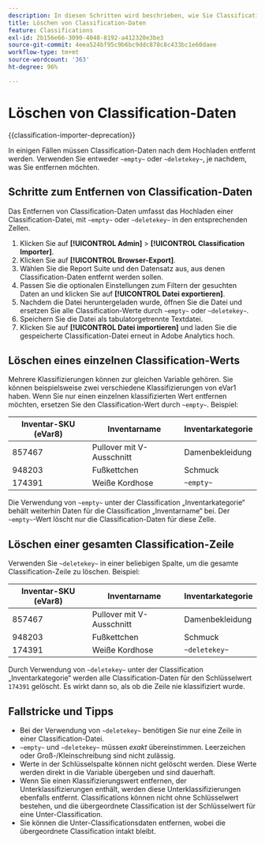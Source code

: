 ```yaml
---
description: In diesen Schritten wird beschrieben, wie Sie Classification-Daten löschen oder entfernen.
title: Löschen von Classification-Daten
feature: Classifications
exl-id: 2b156e66-3090-4048-8192-a412320e3be3
source-git-commit: 4eea524bf95c9b6bc9ddc878c8c433bc1e60daee
workflow-type: tm+mt
source-wordcount: '363'
ht-degree: 96%

---
```


# Löschen von Classification-Daten

{{classification-importer-deprecation}}

In einigen Fällen müssen Classification-Daten nach dem Hochladen entfernt werden. Verwenden Sie entweder `~empty~` oder `~deletekey~`, je nachdem, was Sie entfernen möchten.

## Schritte zum Entfernen von Classification-Daten

Das Entfernen von Classification-Daten umfasst das Hochladen einer Classification-Datei, mit `~empty~` oder `~deletekey~` in den entsprechenden Zellen.

1. Klicken Sie auf **[!UICONTROL Admin]** > **[!UICONTROL Classification Importer]**.
1. Klicken Sie auf **[!UICONTROL Browser-Export]**.
1. Wählen Sie die Report Suite und den Datensatz aus, aus denen Classification-Daten entfernt werden sollen.
1. Passen Sie die optionalen Einstellungen zum Filtern der gesuchten Daten an und klicken Sie auf **[!UICONTROL Datei exportieren]**.
1. Nachdem die Datei heruntergeladen wurde, öffnen Sie die Datei und ersetzen Sie alle Classification-Werte durch `~empty~` oder `~deletekey~`.
1. Speichern Sie die Datei als tabulatorgetrennte Textdatei.
1. Klicken Sie auf **[!UICONTROL Datei importieren]** und laden Sie die gespeicherte Classification-Datei erneut in Adobe Analytics hoch.

## Löschen eines einzelnen Classification-Werts

Mehrere Klassifizierungen können zur gleichen Variable gehören. Sie können beispielsweise zwei verschiedene Klassifizierungen von eVar1 haben. Wenn Sie nur einen einzelnen klassifizierten Wert entfernen möchten, ersetzen Sie den Classification-Wert durch `~empty~`. Beispiel:

| Inventar-SKU (eVar8) | Inventarname | Inventarkategorie |
| --- | --- | --- |
| 857467 | Pullover mit V-Ausschnitt | Damenbekleidung |
| 948203 | Fußkettchen | Schmuck |
| 174391 | Weiße Kordhose | `~empty~` |

Die Verwendung von `~empty~` unter der Classification „Inventarkategorie“ behält weiterhin Daten für die Classification „Inventarname“ bei. Der `~empty~`-Wert löscht nur die Classification-Daten für diese Zelle.

## Löschen einer gesamten Classification-Zeile

Verwenden Sie `~deletekey~` in einer beliebigen Spalte, um die gesamte Classification-Zeile zu löschen. Beispiel:

| Inventar-SKU (eVar8) | Inventarname | Inventarkategorie |
| --- | --- | --- |
| 857467 | Pullover mit V-Ausschnitt | Damenbekleidung |
| 948203 | Fußkettchen | Schmuck |
| 174391 | Weiße Kordhose | `~deletekey~` |

Durch Verwendung von `~deletekey~` unter der Classification „Inventarkategorie“ werden alle Classification-Daten für den Schlüsselwert `174391` gelöscht. Es wirkt dann so, als ob die Zeile nie klassifiziert wurde.

## Fallstricke und Tipps

* Bei der Verwendung von `~deletekey~` benötigen Sie nur eine Zeile in einer Classification-Datei.
* `~empty~` und `~deletekey~` müssen *exakt* übereinstimmen. Leerzeichen oder Groß-/Kleinschreibung sind nicht zulässig.
* Werte in der Schlüsselspalte können nicht gelöscht werden. Diese Werte werden direkt in die Variable übergeben und sind dauerhaft.
* Wenn Sie einen Klassifizierungswert entfernen, der Unterklassifizierungen enthält, werden diese Unterklassifizierungen ebenfalls entfernt. Classifications können nicht ohne Schlüsselwert bestehen, und die übergeordnete Classification ist der Schlüsselwert für eine Unter-Classification.
* Sie können die Unter-Classificationsdaten entfernen, wobei die übergeordnete Classification intakt bleibt.

